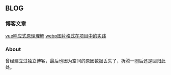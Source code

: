 ## BLOG

### 博客文章
[vue响应式原理理解](https://github.com/leewr/leewr.github.io/issues/1)
[webp图片格式在项目中的实践](https://github.com/leewr/leewr.github.io/issues/2)
### About
曾经建立过独立博客，最后也因为空间的原因数据丢失了，折腾一圈后还是回归此处。
